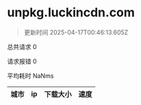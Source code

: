 
  # unpkg.luckincdn.com

  > 更新时间 2025-04-17T00:46:13.605Z
  
  总共请求 0

  请求报错 0

  平均耗时 NaNms

|城市|ip|下载大小|速度|
|-----|----------|---|---|

  
